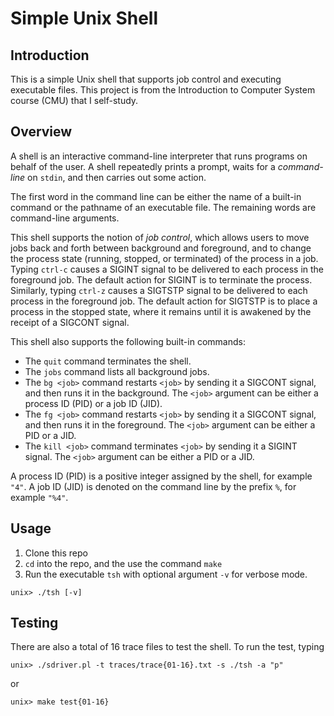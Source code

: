 # Simple Unix Shell

## Introduction

This is a simple Unix shell that supports job control and executing executable files. This project is from the Introduction to Computer System course (CMU) that I self-study.

## Overview

A shell is an interactive command-line interpreter that runs programs on behalf of the user. A shell repeatedly prints a prompt, waits for a *command-line* on `stdin`, and then carries out some action.

The first word in the command line can be either the name of a built-in command or the pathname of an executable file. The remaining words are command-line arguments.

This shell supports the notion of *job control*, which allows users to move jobs back and forth between background and foreground, and to change the process state (running, stopped, or terminated) of the process in a job. Typing `ctrl-c` causes a SIGINT signal to be delivered to each process in the foreground job. The default action for SIGINT is to terminate the process. Similarly, typing `ctrl-z` causes a SIGTSTP signal to be delivered to each process in the foreground job. The default action for SIGTSTP is to place a process in the stopped state, where it remains until it is awakened by the receipt of a SIGCONT signal.

This shell also supports the following built-in commands:

- The `quit` command terminates the shell.
- The `jobs` command lists all background jobs.
- The `bg <job>` command restarts `<job>` by sending it a SIGCONT signal, and then runs it in the background. The `<job>` argument can be either a process ID (PID) or a job ID (JID).
- The `fg <job>` command restarts `<job>` by sending it a SIGCONT signal, and then runs it in the foreground. The `<job>` argument can be either a PID or a JID.
- The `kill <job>` command terminates `<job>` by sending it a SIGINT signal. The `<job>` argument can be either a PID or a JID.

A process ID (PID) is a positive integer assigned by the shell, for example `"4"`. A job ID (JID) is denoted on the command line by the prefix `%`, for example `"%4"`.

## Usage

1. Clone this repo
2. `cd` into the repo, and the use the command `make`
3. Run the executable `tsh` with optional argument `-v` for verbose mode.
```
unix> ./tsh [-v]
```

## Testing

There are also a total of 16 trace files to test the shell. To run the test, typing 
```
unix> ./sdriver.pl -t traces/trace{01-16}.txt -s ./tsh -a "p"
```

or

```
unix> make test{01-16}
```